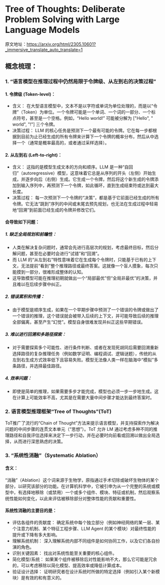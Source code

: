 # Tree of Thoughts: Deliberate Problem Solving with Large Language Models
原文地址：https://arxiv.org/html/2305.10601?_immersive_translate_auto_translate=1

## 概念梳理：

### 1. “语言模型在推理过程中仍然局限于令牌级、从左到右的决策过程”

#### 1. 令牌级 (Token-level)：
- 含义： 在大型语言模型中，文本不是以字符或单词为单位处理的，而是以“令牌”（Token）为单位。一个令牌可能是一个单词、一个词的一部分、一个标点符号，甚至是一个空格。例如，“Hello world!” 可能被分解为 ["Hello", " world", "!"] 三个令牌。
- 决策过程： LLM 的核心任务是预测下一个最有可能的令牌。它在每一步都根据到目前为止已经生成的所有令牌来计算下一个令牌的概率分布，然后从中选择一个（通常是概率最高的，或者通过采样选择）。

#### 2. 从左到右 (Left-to-right)：
- 含义： 这指的是模型生成文本的方向和顺序。LLM 是一种“自回归”（autoregressive）模型，这意味着它总是从序列的开头（左侧）开始生成，并逐步向后（右侧）生成。它生成一个令牌，然后将这个新生成的令牌添加到输入序列中，再预测下一个令牌，如此循环，直到生成结束符或达到最大长度。
- 决策过程： 每一次预测下一个令牌的“决策”，都是基于它前面已经生成的所有令牌。它无法“跳到”序列的中间或末尾去预先规划，也无法在生成过程中轻易地“回溯”到前面已经生成的令牌并修改它们。

#### 会导致如下问题：
##### 1. 缺乏全局规划和前瞻性：
- 人类在解决复杂问题时，通常会先进行高层次的规划，考虑最终目标，然后分解问题，甚至在必要时会进行“试错”和“回溯”。
- 而 LLM 的“从左到右”特性意味着它在生成每个令牌时，只能基于已有的上下文，无法提前“看到”整个推理路径或最终答案。这就像一个盲人摸象，每次只能摸到一部分，很难形成整体的认知。
- 这导致模型可能在推理初期就做出一个“局部最优”但“全局非最优”的决策，并且难以在后续步骤中纠正。
##### 2. 错误累积和传播：
- 由于模型是顺序生成，如果在一个早期步骤中预测了一个错误的令牌或做出了一个错误的推理，这个错误就会被带入后续的上下文，并可能导致后续的推理全部偏离，甚至产生“幻觉”。模型自身很难发现并纠正这些早期错误。
##### 3. 难以进行回溯和多路径探索：
- 对于需要探索多个可能性、进行条件判断、或者在发现死胡同后需要回溯重新选择路径的复杂推理任务（例如数学证明、编程调试、逻辑谜题），传统的从左到右生成方式效率低下且容易失败。模型无法像人类一样在脑海中“模拟”多条路径，并选择最佳路径。
##### 4. 效率问题：
- 即使是简单的推理，如果需要多步才能完成，模型也必须一步一步地生成。这在计算上可能效率不高，尤其是在需要大量中间步骤才能达到最终答案时。

### 2. 语言模型推理框架“Tree of Thoughts”(ToT)

ToT推广了流行的“Chain of Thought”方法来提示语言模型，并支持探索作为解决问题的中间步骤的连贯文本单元（“思想”）。ToT 允许 LM 通过考虑多种不同的推理路径和自我评估选择来决定下一步行动，并在必要时向前看或回溯以做出全局选择，从而进行深思熟虑的决策。

### 3. “系统性消融”（Systematic Ablation）
#### 含义：
“消融”（Ablation）这个词来源于生物学，原指通过手术切除或破坏生物体的某个部分，以研究该部分的功能。在计算机科学中，它被引申为从一个完整的系统或模型中，有选择地移除（或禁用）一个或多个组件、模块、特征或机制，然后观察系统性能如何变化，以此来评估被移除部分对整体性能的贡献和重要性。
#### 系统性消融的主要目的是：
- 评估各组件的贡献度： 确定系统中每个独立部分（例如神经网络的某一层、某个注意力机制、某个特征工程步骤、LLM Agent 的某个模块）对最终性能的提升或下降有多大影响。
- 理解系统机制： 深入理解系统内部不同组件是如何协同工作，以及它们各自扮演的角色。
- 识别关键因素： 找出对系统性能至关重要的核心组件。
- 简化模型/系统： 如果某个组件被移除后对性能影响不大，那么它可能是冗余的，可以考虑移除以简化模型、提高效率或降低计算成本。
- 验证设计选择： 证明研究者在设计系统时所做的特定选择（例如引入某个新模块）是有效的和有意义的。
